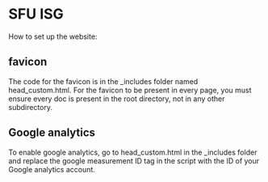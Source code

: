 # SFU ISG

How to set up the website:


## favicon

The code for the favicon is in the _includes folder named head_custom.html. For the favicon to be present in every page, you must ensure every doc is present in the root directory, not in any other subdirectory.

## Google analytics

To enable google analytics, go to head_custom.html in the _includes folder and replace the google measurement ID tag in the script with the ID of your Google analytics account.

